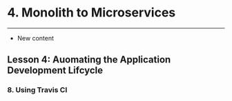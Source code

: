 # 4. Monolith to Microservices 
___
* New content 

## Lesson 4: Auomating the Application Development Lifcycle 


### 8. Using Travis CI

